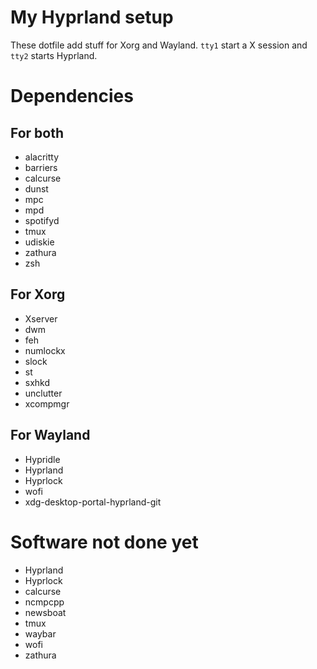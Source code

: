 My Hyprland setup
=================

These dotfile add stuff for Xorg and Wayland.
`tty1` start a X session and `tty2` starts Hyprland.

# Dependencies

## For both

- alacritty
- barriers
- calcurse
- dunst
- mpc
- mpd
- spotifyd
- tmux
- udiskie
- zathura
- zsh

## For Xorg

- Xserver
- dwm
- feh
- numlockx
- slock
- st
- sxhkd
- unclutter
- xcompmgr

## For Wayland

- Hypridle
- Hyprland
- Hyprlock
- wofi
- xdg-desktop-portal-hyprland-git


# Software not done yet

- Hyprland
- Hyprlock
- calcurse
- ncmpcpp
- newsboat
- tmux
- waybar
- wofi
- zathura

